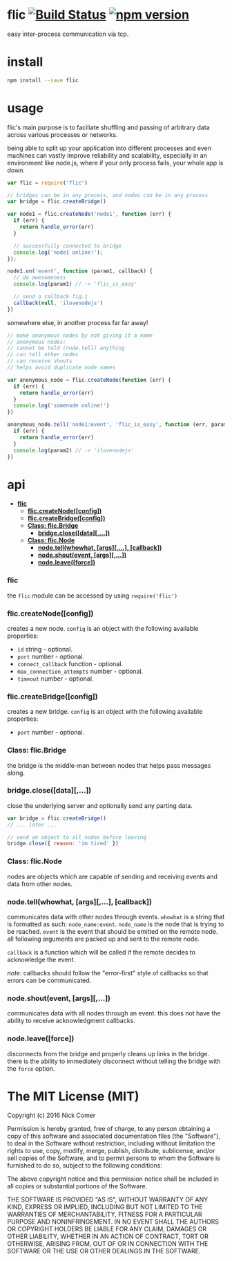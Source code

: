 # flic [![Build Status](https://travis-ci.org/nkcmr/flic.png?branch=master)](https://travis-ci.org/nkcmr/flic) [![npm version](https://img.shields.io/npm/v/flic.svg?style=flat-square)](https://www.npmjs.com/package/flic)
easy inter-process communication via tcp.



# install


```bash
npm install --save flic
```

# usage
flic's main purpose is to faciliate shuffling and passing of arbitrary data across various processes or networks.

being able to split up your application into different processes and even machines can vastly improve reliability and scalability, especially in an environment like node.js, where if your only process fails, your whole app is down.

```javascript
var flic = require('flic')

// bridges can be in any process, and nodes can be in any process
var bridge = flic.createBridge()

var node1 = flic.createNode('node1', function (err) {
  if (err) {
    return handle_error(err)
  }

  // successfully connected to bridge
  console.log('node1 online!');
});

node1.on('event', function (param1, callback) {
  // do awesomeness
  console.log(param1) // -> 'flic_is_easy'

  // send a callback fig.1
  callback(null, 'ilovenodejs')
})
```
somewhere else, in another process far far away!

```javascript
// make anonymous nodes by not giving it a name
// anonymous nodes:
// cannot be told (node.tell) anything
// can tell other nodes
// can receive shouts
// helps avoid duplicate node names

var anonymous_node = flic.createNode(function (err) {
  if (err) {
    return handle_error(err)
  }
  console.log('somenode online!')
})

anonymous_node.tell('node1:event', 'flic_is_easy', function (err, param2) {
  if (err) {
    return handle_error(err)
  }
  console.log(param2) // -> 'ilovenodejs'
})

```

# api

- **[flic](#flic)**
	- **[flic.createNode([config])](#fliccreatenodeconfig)**
	- **[flic.createBridge([config])](#fliccreatebridgeconfig)**
	- **[Class: flic.Bridge](#class-flicbridge)**
		- **[bridge.close([data][,...])](#bridgeclosedata)**
	- **[Class: flic.Node](#class-flicnode)**
		- **[node.tell(whowhat, [args][,...], [callback])](#nodetellwhowhat-args-callback)**
		- **[node.shout(event, [args][,...])](#nodeshoutevent-args)**
		- **[node.leave([force])](#nodeleaveforce)**

### flic
the `flic` module can be accessed by using `require('flic')`

### flic.createNode([config])
creates a new node. `config` is an object with the following available properties:

- `id` string - optional.
- `port` number - optional.
- `connect_callback` function - optional.
- `max_connection_attempts` number - optional.
- `timeout` number - optional.

### flic.createBridge([config])
creates a new bridge. `config` is an object with the following available properties:

- `port` number - optional.

### Class: flic.Bridge
the bridge is the middle-man between nodes that helps pass messages along.

### bridge.close([data][,...])
close the underlying server and optionally send any parting data.

```javascript
var bridge = flic.createBridge()
// ... later ...

// send an object to all nodes before leaving
bridge.close({ reason: 'im tired' })
```

### Class: flic.Node
nodes are objects which are capable of sending and receiving events and data from other nodes.

### node.tell(whowhat, [args][,...], [callback])

communicates data with other nodes through events. `whowhat` is a string that is formatted as such: `node_name:event`. `node_name` is the node that is trying to be reached. `event` is the event that should be emitted on the remote node. all following arguments are packed up and sent to the remote node.

`callback` is a function which will be called if the remote decides to acknowledge the event.

*note:* callbacks should follow the "error-first" style of callbacks so that errors can be communicated.

### node.shout(event, [args][,...])

communicates data with all nodes through an event. this does not have the ability to receive acknowledgment callbacks.

### node.leave([force])

disconnects from the bridge and properly cleans up links in the bridge. there is the ability to immediately disconnect without telling the bridge with the `force` option.

# The MIT License (MIT)

Copyright (c) 2016 Nick Comer

Permission is hereby granted, free of charge, to any person obtaining a copy
of this software and associated documentation files (the "Software"), to deal
in the Software without restriction, including without limitation the rights
to use, copy, modify, merge, publish, distribute, sublicense, and/or sell
copies of the Software, and to permit persons to whom the Software is
furnished to do so, subject to the following conditions:

The above copyright notice and this permission notice shall be included in all
copies or substantial portions of the Software.

THE SOFTWARE IS PROVIDED "AS IS", WITHOUT WARRANTY OF ANY KIND, EXPRESS OR
IMPLIED, INCLUDING BUT NOT LIMITED TO THE WARRANTIES OF MERCHANTABILITY,
FITNESS FOR A PARTICULAR PURPOSE AND NONINFRINGEMENT. IN NO EVENT SHALL THE
AUTHORS OR COPYRIGHT HOLDERS BE LIABLE FOR ANY CLAIM, DAMAGES OR OTHER
LIABILITY, WHETHER IN AN ACTION OF CONTRACT, TORT OR OTHERWISE, ARISING FROM,
OUT OF OR IN CONNECTION WITH THE SOFTWARE OR THE USE OR OTHER DEALINGS IN THE
SOFTWARE.
